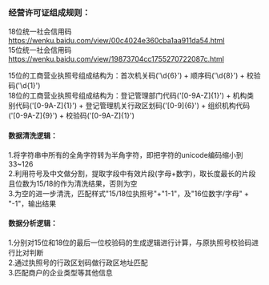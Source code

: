 ### 经营许可证组成规则：
18位统一社会信用码 https://wenku.baidu.com/view/00c4024e360cba1aa911da54.html  
15位统一社会信用码 https://wenku.baidu.com/view/19873704cc1755270722087c.html

15位的工商营业执照号组成结构为：首次机关码('\d{6}') + 顺序码('\d{8}') + 校验码('\d{1}')  
18位的工商营业执照号组成结构为：登记管理部门代码('[0-9A-Z]{1}') + 机构类别代码('[0-9A-Z]{1}') + 登记管理机关行政区划码('[0-9]{6}') + 组织机构代码('[0-9A-Z]{9}') + 校验码('[0-9A-Z]{1}')


#### 数据清洗逻辑：
1.将字符串中所有的全角字符转为半角字符，即把字符的unicode编码缩小到33~126  
2.利用符号及中文做分割，提取字段中有效片段(字母+数字)，取长度最长的片段且位数为15/18的作为清洗结果，否则为空  
3.为空的进一步清洗，匹配样式"15/18位执照号"+"1-1"，及"16位数字/字母" + "-1"，输出结果  

#### 数据分析逻辑：
1.分别对15位和18位的最后一位校验码的生成逻辑进行计算，与原执照号校验码进行比对判断  
2.通过执照号的行政区划码做行政区地址匹配  
3.匹配商户的企业类型等其他信息  
